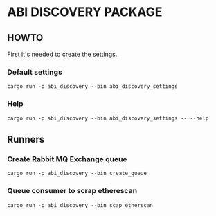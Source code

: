 # ABI DISCOVERY PACKAGE

## HOWTO

First it's needed to create the settings. 

### Default settings
`cargo run -p abi_discovery --bin abi_discovery_settings`

### Help
`cargo run -p abi_discovery --bin abi_discovery_settings -- --help`

## Runners

### Create Rabbit MQ Exchange queue
`cargo run -p abi_discovery --bin create_queue`

### Queue consumer to scrap etherescan
`cargo run -p abi_discovery --bin scap_etherscan`



